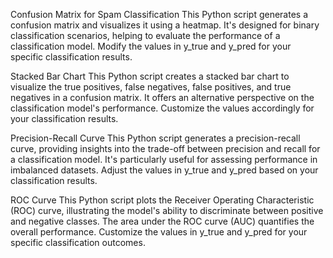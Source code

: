 Confusion Matrix for Spam Classification
This Python script generates a confusion matrix and visualizes it using a heatmap. It's designed for binary classification scenarios, helping to evaluate the performance of a classification model. Modify the values in y_true and y_pred for your specific classification results.

 Stacked Bar Chart
This Python script creates a stacked bar chart to visualize the true positives, false negatives, false positives, and true negatives in a confusion matrix. It offers an alternative perspective on the classification model's performance. Customize the values accordingly for your classification results.

Precision-Recall Curve
This Python script generates a precision-recall curve, providing insights into the trade-off between precision and recall for a classification model. It's particularly useful for assessing performance in imbalanced datasets. Adjust the values in y_true and y_pred based on your classification results.

ROC Curve
This Python script plots the Receiver Operating Characteristic (ROC) curve, illustrating the model's ability to discriminate between positive and negative classes. The area under the ROC curve (AUC) quantifies the overall performance. Customize the values in y_true and y_pred for your specific classification outcomes.
